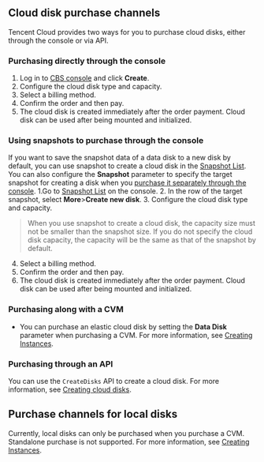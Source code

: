 ## Cloud disk purchase channels

Tencent Cloud provides two ways for you to purchase cloud disks, either through the console or via API. 

<span id="CreateDisk"></span>
### Purchasing directly through the console
1. Log in to [CBS console](https://console.cloud.tencent.com/cvm/cbs) and click **Create**.
2. Configure the cloud disk type and capacity.
3. Select a billing method.
4. Confirm the order and then pay.
5. The cloud disk is created immediately after the order payment. Cloud disk can be used after being mounted and initialized.

### Using snapshots to purchase through the console
If you want to save the snapshot data of a data disk to a new disk by default, you can use snapshot to create a cloud disk in the [Snapshot List](https://console.cloud.tencent.com/cvm/snapshot). You can also configure the **Snapshot** parameter to specify the target snapshot for creating a disk when you [purchase it separately through the console](#CreateDisk).
1.Go to [Snapshot List](https://console.cloud.tencent.com/cvm/snapshot) on the console.
2. In the row of the target snapshot, select **More**>**Create new disk**.
3. Configure the cloud disk type and capacity.
 >When you use snapshot to create a cloud disk, the capacity size must not be smaller than the snapshot size. If you do not specify the cloud disk capacity, the capacity will be the same as that of the snapshot by default.
4. Select a billing method.
5. Confirm the order and then pay.
6. The cloud disk is created immediately after the order payment. Cloud disk can be used after being mounted and initialized.

### Purchasing along with a CVM
- You can purchase an elastic cloud disk by setting the **Data Disk** parameter when purchasing a CVM. For more information, see [Creating Instances](https://intl.cloud.tencent.com/document/product/213/4855).

### Purchasing through an API
You can use the `CreateDisks` API to create a cloud disk. For more information, see [Creating cloud disks](https://intl.cloud.tencent.com/document/product/362/16312).

## Purchase channels for local disks
Currently, local disks can only be purchased when you purchase a CVM. Standalone purchase is not supported. For more information, see [Creating Instances](https://intl.cloud.tencent.com/document/product/213/4855).

